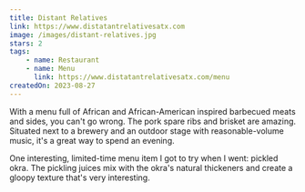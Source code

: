 ```yaml
---
title: Distant Relatives
link: https://www.distatantrelativesatx.com
image: /images/distant-relatives.jpg
stars: 2
tags:
    - name: Restaurant
    - name: Menu
      link: https://www.distatantrelativesatx.com/menu
createdOn: 2023-08-27
---
```


With a menu full of African and African-American inspired barbecued meats and sides, you can't go wrong. The pork spare ribs and brisket are amazing. Situated next to a brewery and an outdoor stage with reasonable-volume music, it's a great way to spend an evening.

<aside>

One interesting, limited-time menu item I got to try when I went: pickled okra. The pickling juices mix with the okra's natural thickeners and create a gloopy texture that's very interesting.

</aside>